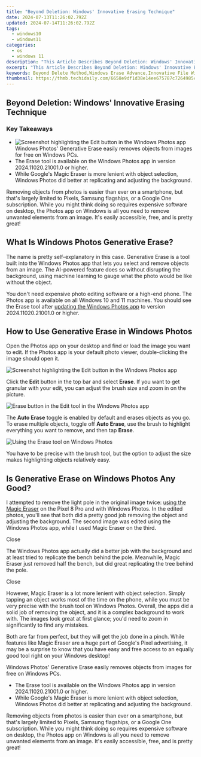 ```yaml
---
title: "Beyond Deletion: Windows' Innovative Erasing Technique"
date: 2024-07-13T11:26:02.792Z
updated: 2024-07-14T11:26:02.792Z
tags:
  - windows10
  - windows11
categories:
  - os
  - windows 11
description: "This Article Describes Beyond Deletion: Windows' Innovative Erasing Technique"
excerpt: "This Article Describes Beyond Deletion: Windows' Innovative Erasing Technique"
keywords: Beyond Delete Method,Windows Erase Advance,Innovative File Wipe,Windows Secure Removal,Novel Deletion System,Tech-Savvy Data Clear,Cutting-Edge Wiping Tools
thumbnail: https://thmb.techidaily.com/6658e9df1d38e14ee675787c7264985ccf523b4b4cb415efb9479f5287d0efcf.jpg
---
```


## Beyond Deletion: Windows' Innovative Erasing Technique

### Key Takeaways

* ![Screenshot highlighting the Edit button in the Windows Photos app](https://static1.makeuseofimages.com/wordpress/wp-content/uploads/2024/04/edit-button-on-the-windows-photos-app-1.jpg)  
 Windows Photos' Generative Erase easily removes objects from images for free on Windows PCs.
* The Erase tool is available on the Windows Photos app in version 2024.11020.21001.0 or higher.
* While Google's Magic Eraser is more lenient with object selection, Windows Photos did better at replicating and adjusting the background.

 Removing objects from photos is easier than ever on a smartphone, but that's largely limited to Pixels, Samsung flagships, or a Google One subscription. While you might think doing so requires expensive software on desktop, the Photos app on Windows is all you need to remove unwanted elements from an image. It's easily accessible, free, and is pretty great!

## What Is Windows Photos Generative Erase?

 The name is pretty self-explanatory in this case. Generative Erase is a tool built into the Windows Photos app that lets you select and remove objects from an image. The AI-powered feature does so without disrupting the background, using machine learning to gauge what the photo would be like without the object.

 You don't need expensive photo editing software or a high-end phone. The Photos app is available on all Windows 10 and 11 machines. You should see the Erase tool after [updating the Windows Photos app](https://www.makeuseof.com/tag/update-windows-software-guide/) to version 2024.11020.21001.0 or higher.

## How to Use Generative Erase in Windows Photos

 Open the Photos app on your desktop and find or load the image you want to edit. If the Photos app is your default photo viewer, double-clicking the image should open it.

![Screenshot highlighting the Edit button in the Windows Photos app](https://static1.makeuseofimages.com/wordpress/wp-content/uploads/2024/04/edit-button-on-the-windows-photos-app-1.jpg)

 Click the **Edit** button in the top bar and select **Erase**. If you want to get granular with your edit, you can adjust the brush size and zoom in on the picture.

![Erase button in the Edit tool in the Windows Photos app](https://static1.makeuseofimages.com/wordpress/wp-content/uploads/2024/04/erase-button-in-the-edit-tool.png)

 The **Auto Erase** toggle is enabled by default and erases objects as you go. To erase multiple objects, toggle off **Auto Erase**, use the brush to highlight everything you want to remove, and then tap **Erase**.

![Using the Erase tool on Windows Photos](https://static1.makeuseofimages.com/wordpress/wp-content/uploads/2024/04/using-the-erase-tool-on-windows-photos.jpg)

 You have to be precise with the brush tool, but the option to adjust the size makes highlighting objects relatively easy.

## Is Generative Erase on Windows Photos Any Good?

 I attempted to remove the light pole in the original image twice: [using the Magic Eraser](https://www.makeuseof.com/how-to-use-magic-eraser/) on the Pixel 8 Pro and with Windows Photos. In the edited photos, you'll see that both did a pretty good job removing the object and adjusting the background. The second image was edited using the Windows Photos app, while I used Magic Eraser on the third.

Close

 The Windows Photos app actually did a better job with the background and at least tried to replicate the bench behind the pole. Meanwhile, Magic Eraser just removed half the bench, but did great replicating the tree behind the pole.

Close

 However, Magic Eraser is a lot more lenient with object selection. Simply tapping an object works most of the time on the phone, while you must be very precise with the brush tool on Windows Photos. Overall, the apps did a solid job of removing the object, and it is a complex background to work with. The images look great at first glance; you'd need to zoom in significantly to find any mistakes.

 Both are far from perfect, but they will get the job done in a pinch. While features like Magic Eraser are a huge part of Google's Pixel advertising, it may be a surprise to know that you have easy and free access to an equally good tool right on your Windows desktop!

 Windows Photos' Generative Erase easily removes objects from images for free on Windows PCs.

* The Erase tool is available on the Windows Photos app in version 2024.11020.21001.0 or higher.
* While Google's Magic Eraser is more lenient with object selection, Windows Photos did better at replicating and adjusting the background.

 Removing objects from photos is easier than ever on a smartphone, but that's largely limited to Pixels, Samsung flagships, or a Google One subscription. While you might think doing so requires expensive software on desktop, the Photos app on Windows is all you need to remove unwanted elements from an image. It's easily accessible, free, and is pretty great!



<ins class="adsbygoogle"
      style="display:block"
      data-ad-client="ca-pub-7571918770474297"
      data-ad-slot="8358498916"
      data-ad-format="auto"
      data-full-width-responsive="true"></ins>